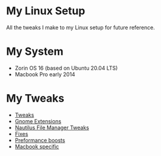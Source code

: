 # My Linux Setup
All the tweaks I make to my Linux setup for future reference.

# My System 
- Zorin OS 16 (based on Ubuntu 20.04 LTS)
- Macbook Pro early 2014

# My Tweaks
- [Tweaks](Tweaks.md)
- [Gnome Extensions](GnomeExtensions.md)
- [Nautilus File Manager Tweaks](Nautilus.md)
- [Fixes](Fixes.md)
- [Preformance boosts](PreformanceBoosts.md)
- [Macbook specific](MacbookSpecific.md)
